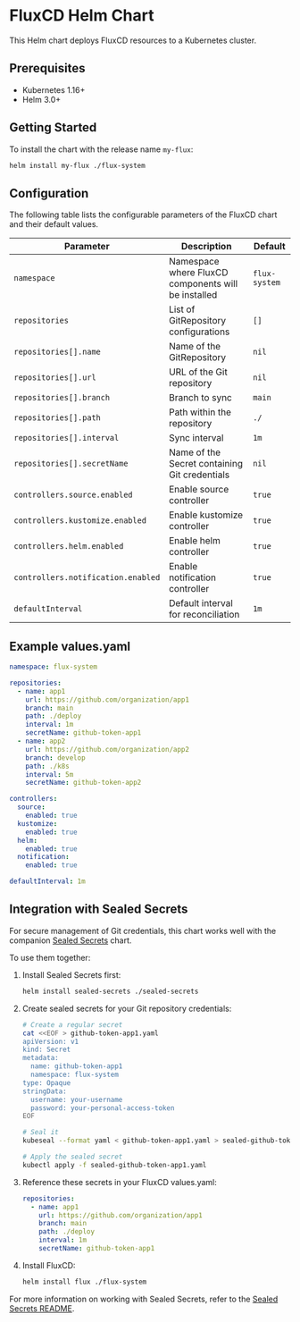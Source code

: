 # FluxCD Helm Chart

This Helm chart deploys FluxCD resources to a Kubernetes cluster.

## Prerequisites

- Kubernetes 1.16+
- Helm 3.0+

## Getting Started

To install the chart with the release name `my-flux`:

```bash
helm install my-flux ./flux-system
```

## Configuration

The following table lists the configurable parameters of the FluxCD chart and their default values.

| Parameter | Description | Default |
|-----------|-------------|---------|
| `namespace` | Namespace where FluxCD components will be installed | `flux-system` |
| `repositories` | List of GitRepository configurations | `[]` |
| `repositories[].name` | Name of the GitRepository | `nil` |
| `repositories[].url` | URL of the Git repository | `nil` |
| `repositories[].branch` | Branch to sync | `main` |
| `repositories[].path` | Path within the repository | `./` |
| `repositories[].interval` | Sync interval | `1m` |
| `repositories[].secretName` | Name of the Secret containing Git credentials | `nil` |
| `controllers.source.enabled` | Enable source controller | `true` |
| `controllers.kustomize.enabled` | Enable kustomize controller | `true` |
| `controllers.helm.enabled` | Enable helm controller | `true` |
| `controllers.notification.enabled` | Enable notification controller | `true` |
| `defaultInterval` | Default interval for reconciliation | `1m` |

## Example values.yaml

```yaml
namespace: flux-system

repositories:
  - name: app1
    url: https://github.com/organization/app1
    branch: main
    path: ./deploy
    interval: 1m
    secretName: github-token-app1
  - name: app2
    url: https://github.com/organization/app2
    branch: develop
    path: ./k8s
    interval: 5m
    secretName: github-token-app2

controllers:
  source:
    enabled: true
  kustomize:
    enabled: true
  helm:
    enabled: true
  notification:
    enabled: true

defaultInterval: 1m
```

## Integration with Sealed Secrets

For secure management of Git credentials, this chart works well with the companion [Sealed Secrets](../sealed-secrets/README.md) chart.

To use them together:

1. Install Sealed Secrets first:
   ```bash
   helm install sealed-secrets ./sealed-secrets
   ```

2. Create sealed secrets for your Git repository credentials:
   ```bash
   # Create a regular secret
   cat <<EOF > github-token-app1.yaml
   apiVersion: v1
   kind: Secret
   metadata:
     name: github-token-app1
     namespace: flux-system
   type: Opaque
   stringData:
     username: your-username
     password: your-personal-access-token
   EOF

   # Seal it
   kubeseal --format yaml < github-token-app1.yaml > sealed-github-token-app1.yaml
   
   # Apply the sealed secret
   kubectl apply -f sealed-github-token-app1.yaml
   ```

3. Reference these secrets in your FluxCD values.yaml:
   ```yaml
   repositories:
     - name: app1
       url: https://github.com/organization/app1
       branch: main
       path: ./deploy
       interval: 1m
       secretName: github-token-app1
   ```

4. Install FluxCD:
   ```bash
   helm install flux ./flux-system
   ```

For more information on working with Sealed Secrets, refer to the [Sealed Secrets README](../sealed-secrets/README.md).